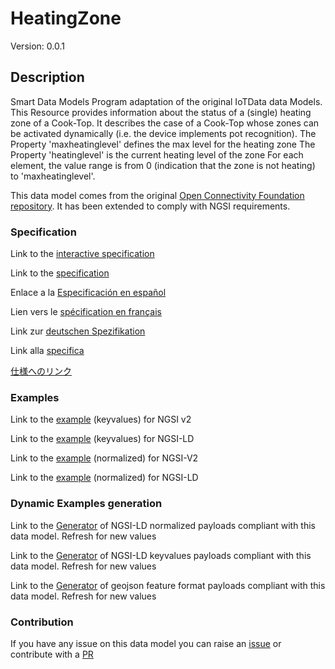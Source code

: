 # HeatingZone
Version: 0.0.1

## Description 

Smart Data Models Program adaptation of the original IoTData data Models. This Resource provides information about the status of a (single) heating zone of a Cook-Top. It describes the case of a Cook-Top whose zones can be activated dynamically (i.e. the device implements pot recognition). The Property 'maxheatinglevel' defines the max level for the heating zone The Property 'heatinglevel' is the current heating level of the zone   For each element, the value range is from 0 (indication that the zone is not heating) to 'maxheatinglevel'.

This data model comes from the original [Open Connectivity Foundation repository](https://github.com/openconnectivityfoundation/IoTDataModels). It has been extended to comply with NGSI requirements.
### Specification

Link to the [interactive specification](https://swagger.lab.fiware.org/?url=https://smart-data-models.github.io/dataModel.OCF/HeatingZone/swagger.yaml)

Link to the [specification](https://github.com/smart-data-models/dataModel.OCF/blob/master/HeatingZone/doc/spec.md)

Enlace a la [Especificación en español](https://github.com/smart-data-models/dataModel.OCF/blob/master/HeatingZone/doc/spec_ES.md)

Lien vers le [spécification en français](https://github.com/smart-data-models/dataModel.OCF/blob/master/HeatingZone/doc/spec_FR.md)

Link zur [deutschen Spezifikation](https://github.com/smart-data-models/dataModel.OCF/blob/master/HeatingZone/doc/spec_DE.md)

Link alla [specifica](https://github.com/smart-data-models/dataModel.OCF/blob/master/HeatingZone/doc/spec_IT.md)

[仕様へのリンク](https://github.com/smart-data-models/dataModel.OCF/blob/master/HeatingZone/doc/spec_JA.md)
### Examples

Link to the [example](https://smart-data-models.github.io/dataModel.OCF/HeatingZone/examples/example.json) (keyvalues) for NGSI v2

Link to the [example](https://smart-data-models.github.io/dataModel.OCF/HeatingZone/examples/example.jsonld) (keyvalues) for NGSI-LD

Link to the [example](https://smart-data-models.github.io/dataModel.OCF/HeatingZone/examples/example-normalized.json) (normalized) for NGSI-V2

Link to the [example](https://smart-data-models.github.io/dataModel.OCF/HeatingZone/examples/example-normalized.jsonld) (normalized) for NGSI-LD
### Dynamic Examples generation

Link to the [Generator](https://smartdatamodels.org/extra/ngsi-ld_generator.php?schemaUrl=https://raw.githubusercontent.com/smart-data-models/dataModel.OCF/master/HeatingZone/schema.json&email=info@smartdatamodels.org) of NGSI-LD normalized payloads compliant with this data model. Refresh for new values

Link to the [Generator](https://smartdatamodels.org/extra/ngsi-ld_generator_keyvalues.php?schemaUrl=https://raw.githubusercontent.com/smart-data-models/dataModel.OCF/master/HeatingZone/schema.json&email=info@smartdatamodels.org) of NGSI-LD keyvalues payloads compliant with this data model. Refresh for new values

Link to the [Generator](https://smartdatamodels.org/extra/geojson_features_generator.php?schemaUrl=https://raw.githubusercontent.com/smart-data-models/dataModel.OCF/master/HeatingZone/schema.json&email=info@smartdatamodels.org) of geojson feature format payloads compliant with this data model. Refresh for new values
### Contribution

 If you have any issue on this data model you can raise an [issue](https://github.com/smart-data-models/dataModel.OCF/issues)  or contribute with a [PR](https://github.com/smart-data-models/dataModel.OCF/pulls)